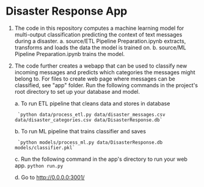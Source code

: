 # Disaster Response App

1. The code in this repository computes a machine learning model for multi-output classification predicting the context of text messages during a disaster.
    a. source/ETL Pipeline Preparation.ipynb extracts, transforms and loads the data the model is trained on.
    b. source/ML Pipeline Preparation.ipynb trains the model.

2. The code further creates a webapp that can be used to classify new incoming messages and predicts which categories the messages might belong to. For files to create web page where messages can be classified, see "app" folder. Run the following commands in the project's root directory to set up your database and model.

    a. To run ETL pipeline that cleans data and stores in database
    
        `python data/process_etl.py data/disaster_messages.csv data/disaster_categories.csv data/DisasterResponse.db`
    b. To run ML pipeline that trains classifier and saves
    
        `python models/process_ml.py data/DisasterResponse.db models/classifier.pkl`

    c. Run the following command in the app's directory to run your web app.
    `python run.py`

    d. Go to http://0.0.0.0:3001/
